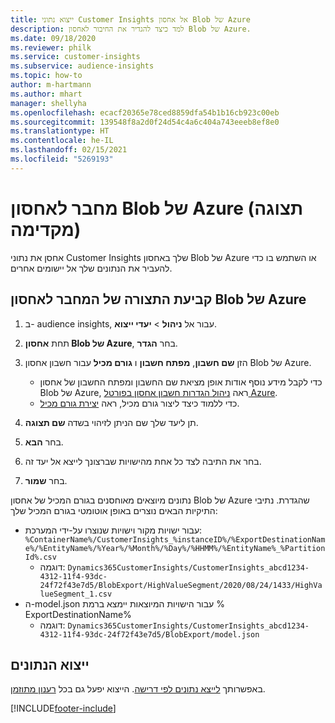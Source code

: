```yaml
---
title: ייצוא נתוני Customer Insights אל אחסון Blob של Azure
description: למד כיצד להגדיר את החיבור לאחסון Blob של Azure.
ms.date: 09/18/2020
ms.reviewer: philk
ms.service: customer-insights
ms.subservice: audience-insights
ms.topic: how-to
author: m-hartmann
ms.author: mhart
manager: shellyha
ms.openlocfilehash: ecacf20365e78ced8859dfa54b1b16cb923c00eb
ms.sourcegitcommit: 139548f8a2d0f24d54c4a6c404a743eeeb8ef8e0
ms.translationtype: HT
ms.contentlocale: he-IL
ms.lasthandoff: 02/15/2021
ms.locfileid: "5269193"
---
```

# <a name="connector-for-azure-blob-storage-preview"></a>מחבר לאחסון Blob של Azure (תצוגה מקדימה)

אחסן את נתוני Customer Insights שלך באחסון Blob של Azure או השתמש בו כדי להעביר את הנתונים שלך אל יישומים אחרים.

## <a name="configure-the-connector-for-azure-blob-storage"></a>קביעת התצורה של המחבר לאחסון Blob של Azure

1. ב- audience insights, עבור אל **ניהול** > **יעדי ייצוא**.

1. תחת **אחסון Blob של Azure**, בחר **הגדר**.

1. הזן **שם חשבון**, **מפתח חשבון** ו **גורם מכיל** עבור חשבון אחסון Blob של Azure.
    - כדי לקבל מידע נוסף אודות אופן מציאת שם החשבון ומפתח החשבון של אחסון Blob של Azure, ראה [ניהול הגדרות חשבון אחסון בפורטל Azure](https://docs.microsoft.com/azure/storage/common/storage-account-manage).
    - כדי ללמוד כיצד ליצור גורם מכיל, ראה [יצירת גורם מכיל](https://docs.microsoft.com/azure/storage/blobs/storage-quickstart-blobs-portal#create-a-container).

1. תן ליעד שלך שם הניתן לזיהוי בשדה **שם תצוגה**.

1. בחר **הבא**.

1. בחר את התיבה לצד כל אחת מהישויות שברצונך לייצא אל יעד זה.

1. בחר **שמור**.

נתונים מיוצאים מאוחסנים בגורם המכיל של אחסון Blob של Azure שהגדרת. נתיבי התיקיות הבאים נוצרים באופן אוטומטי בגורם המכיל שלך:

- עבור ישויות מקור וישויות שנוצרו על-ידי המערכת: `%ContainerName%/CustomerInsights_%instanceID%/%ExportDestinationName%/%EntityName%/%Year%/%Month%/%Day%/%HHMM%/%EntityName%_%PartitionId%.csv`
  - דוגמה: `Dynamics365CustomerInsights/CustomerInsights_abcd1234-4312-11f4-93dc-24f72f43e7d5/BlobExport/HighValueSegment/2020/08/24/1433/HighValueSegment_1.csv`
- ה-model.json עבור הישויות המיוצאות יימצא ברמת % ExportDestinationName%
  - דוגמה: `Dynamics365CustomerInsights/CustomerInsights_abcd1234-4312-11f4-93dc-24f72f43e7d5/BlobExport/model.json`

## <a name="export-the-data"></a>ייצוא הנתונים

באפשרותך [לייצא נתונים לפי דרישה](export-destinations.md#export-data-on-demand). הייצוא יפעל גם בכל [רענון מתוזמן](system.md#schedule-tab).


[!INCLUDE[footer-include](../includes/footer-banner.md)]